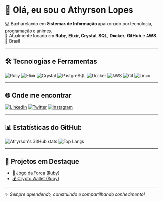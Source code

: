 
# 👋 Olá, eu sou o Athyrson Lopes


💻 Bacharelando em **Sistemas de Informação** apaixonado por tecnologia, programação e animes.  
🚀 Atualmente focado em **Ruby**, **Elixir**, **Crystal**, **SQL**, **Docker**, **GitHub** e **AWS**.  
📍 Brasil

---

## 🛠 Tecnologias e Ferramentas
![Ruby](https://img.shields.io/badge/Ruby-CC342D?style=for-the-badge&logo=ruby&logoColor=white)
![Elixir](https://img.shields.io/badge/Elixir-4B275F?style=for-the-badge&logo=elixir&logoColor=white)
![Crystal](https://img.shields.io/badge/Crystal-000000?style=for-the-badge&logo=crystal&logoColor=white)
![PostgreSQL](https://img.shields.io/badge/PostgreSQL-316192?style=for-the-badge&logo=postgresql&logoColor=white)
![Docker](https://img.shields.io/badge/Docker-2496ED?style=for-the-badge&logo=docker&logoColor=white)
![AWS](https://img.shields.io/badge/AWS-232F3E?style=for-the-badge&logo=amazon-aws&logoColor=white)
![Git](https://img.shields.io/badge/Git-F05032?style=for-the-badge&logo=git&logoColor=white)
![Linux](https://img.shields.io/badge/Linux-FCC624?style=for-the-badge&logo=linux&logoColor=black)

---

## 🌐 Onde me encontrar
[![LinkedIn](https://img.shields.io/badge/LinkedIn-0A66C2?style=for-the-badge&logo=linkedin&logoColor=white)](https://www.linkedin.com/in/seuusuario)
[![Twitter](https://img.shields.io/badge/Twitter-1DA1F2?style=for-the-badge&logo=twitter&logoColor=white)](https://twitter.com/seuusuario)
[![Instagram](https://img.shields.io/badge/Instagram-E4405F?style=for-the-badge&logo=instagram&logoColor=white)](https://instagram.com/seuusuario)

---

## 📊 Estatísticas do GitHub
![Athyrson's GitHub stats](https://github-readme-stats.vercel.app/api?username=athyrsonlopes&show_icons=true&theme=radical)
![Top Langs](https://github-readme-stats.vercel.app/api/top-langs/?username=athyrsonlopes&layout=compact&theme=radical)

---

## 🚀 Projetos em Destaque
- [🎯 Jogo da Forca (Ruby)](https://github.com/athyrsonlopes/jogo-da-forca-ruby)
- [💰 Crypto Wallet (Ruby)](https://github.com/athyrsonlopes/crypto-wallet)

---

✨ *Sempre aprendendo, construindo e compartilhando conhecimento!*
